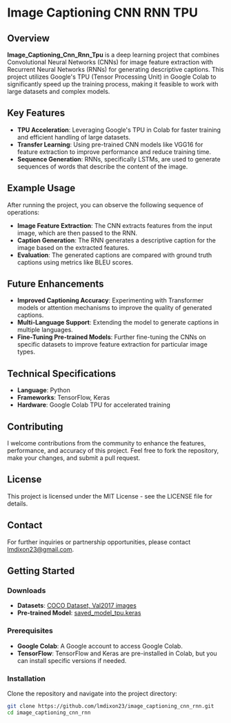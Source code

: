 # Image Captioning CNN RNN TPU

## Overview

**Image_Captioning_Cnn_Rnn_Tpu** is a deep learning project that combines Convolutional Neural Networks (CNNs) for image feature extraction with Recurrent Neural Networks (RNNs) for generating descriptive captions. This project utilizes Google's TPU (Tensor Processing Unit) in Google Colab to significantly speed up the training process, making it feasible to work with large datasets and complex models.

## Key Features

- **TPU Acceleration**: Leveraging Google's TPU in Colab for faster training and efficient handling of large datasets.
- **Transfer Learning**: Using pre-trained CNN models like VGG16 for feature extraction to improve performance and reduce training time.
- **Sequence Generation**: RNNs, specifically LSTMs, are used to generate sequences of words that describe the content of the image.

## Example Usage

After running the project, you can observe the following sequence of operations:

- **Image Feature Extraction**: The CNN extracts features from the input image, which are then passed to the RNN.
- **Caption Generation**: The RNN generates a descriptive caption for the image based on the extracted features.
- **Evaluation**: The generated captions are compared with ground truth captions using metrics like BLEU scores.

## Future Enhancements

- **Improved Captioning Accuracy**: Experimenting with Transformer models or attention mechanisms to improve the quality of generated captions.
- **Multi-Language Support**: Extending the model to generate captions in multiple languages.
- **Fine-Tuning Pre-trained Models**: Further fine-tuning the CNNs on specific datasets to improve feature extraction for particular image types.

## Technical Specifications

- **Language**: Python
- **Frameworks**: TensorFlow, Keras
- **Hardware**: Google Colab TPU for accelerated training

## Contributing

I welcome contributions from the community to enhance the features, performance, and accuracy of this project. Feel free to fork the repository, make your changes, and submit a pull request.

## License

This project is licensed under the MIT License - see the LICENSE file for details.

## Contact

For further inquiries or partnership opportunities, please contact lmdixon23@gmail.com.

## Getting Started

### Downloads
- **Datasets**: [COCO Dataset, Val2017 images](http://images.cocodataset.org/zips/val2017.zip)
- **Pre-trained Model**: [saved_model_tpu.keras](https://drive.google.com/file/d/1-4cxaETjo6f1h9AHolJzcbzxssDeg_yW/view?usp=drive_link)


### Prerequisites

- **Google Colab**: A Google account to access Google Colab.
- **TensorFlow**: TensorFlow and Keras are pre-installed in Colab, but you can install specific versions if needed.

### Installation

Clone the repository and navigate into the project directory:

```bash
git clone https://github.com/lmdixon23/image_captioning_cnn_rnn.git
cd image_captioning_cnn_rnn
